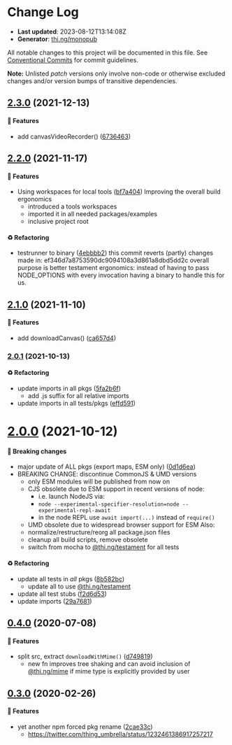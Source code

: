 # Change Log

- **Last updated**: 2023-08-12T13:14:08Z
- **Generator**: [thi.ng/monopub](https://thi.ng/monopub)

All notable changes to this project will be documented in this file.
See [Conventional Commits](https://conventionalcommits.org/) for commit guidelines.

**Note:** Unlisted _patch_ versions only involve non-code or otherwise excluded changes
and/or version bumps of transitive dependencies.

## [2.3.0](https://github.com/thi-ng/umbrella/tree/@thi.ng/dl-asset@2.3.0) (2021-12-13)

#### 🚀 Features

- add canvasVideoRecorder() ([6736463](https://github.com/thi-ng/umbrella/commit/6736463))

## [2.2.0](https://github.com/thi-ng/umbrella/tree/@thi.ng/dl-asset@2.2.0) (2021-11-17)

#### 🚀 Features

- Using workspaces for local tools ([bf7a404](https://github.com/thi-ng/umbrella/commit/bf7a404))
  Improving the overall build ergonomics
  - introduced a tools workspaces
  - imported it in all needed packages/examples
  - inclusive project root

#### ♻️ Refactoring

- testrunner to binary ([4ebbbb2](https://github.com/thi-ng/umbrella/commit/4ebbbb2))
  this commit reverts (partly) changes made in:
  ef346d7a8753590dc9094108a3d861a8dbd5dd2c
  overall purpose is better testament ergonomics:
  instead of having to pass NODE_OPTIONS with every invocation
  having a binary to handle this for us.

## [2.1.0](https://github.com/thi-ng/umbrella/tree/@thi.ng/dl-asset@2.1.0) (2021-11-10)

#### 🚀 Features

- add downloadCanvas() ([ca657d4](https://github.com/thi-ng/umbrella/commit/ca657d4))

### [2.0.1](https://github.com/thi-ng/umbrella/tree/@thi.ng/dl-asset@2.0.1) (2021-10-13)

#### ♻️ Refactoring

- update imports in all pkgs ([5fa2b6f](https://github.com/thi-ng/umbrella/commit/5fa2b6f))
  - add .js suffix for all relative imports
- update imports in all tests/pkgs ([effd591](https://github.com/thi-ng/umbrella/commit/effd591))

# [2.0.0](https://github.com/thi-ng/umbrella/tree/@thi.ng/dl-asset@2.0.0) (2021-10-12)

#### 🛑 Breaking changes

- major update of ALL pkgs (export maps, ESM only) ([0d1d6ea](https://github.com/thi-ng/umbrella/commit/0d1d6ea))
- BREAKING CHANGE: discontinue CommonJS & UMD versions
  - only ESM modules will be published from now on
  - CJS obsolete due to ESM support in recent versions of node:
    - i.e. launch NodeJS via:
    - `node --experimental-specifier-resolution=node --experimental-repl-await`
    - in the node REPL use `await import(...)` instead of `require()`
  - UMD obsolete due to widespread browser support for ESM
  Also:
  - normalize/restructure/reorg all package.json files
  - cleanup all build scripts, remove obsolete
  - switch from mocha to [@thi.ng/testament](https://github.com/thi-ng/umbrella/tree/main/packages/testament) for all tests

#### ♻️ Refactoring

- update all tests in _all_ pkgs ([8b582bc](https://github.com/thi-ng/umbrella/commit/8b582bc))
  - update all to use [@thi.ng/testament](https://github.com/thi-ng/umbrella/tree/main/packages/testament)
- update all test stubs ([f2d6d53](https://github.com/thi-ng/umbrella/commit/f2d6d53))
- update imports ([29a7681](https://github.com/thi-ng/umbrella/commit/29a7681))

## [0.4.0](https://github.com/thi-ng/umbrella/tree/@thi.ng/dl-asset@0.4.0) (2020-07-08)

#### 🚀 Features

- split src, extract `downloadWithMime()` ([d749819](https://github.com/thi-ng/umbrella/commit/d749819))
  - new fn improves tree shaking and can avoid inclusion of [@thi.ng/mime](https://github.com/thi-ng/umbrella/tree/main/packages/mime)
    if mime type is explicitly provided by user

## [0.3.0](https://github.com/thi-ng/umbrella/tree/@thi.ng/dl-asset@0.3.0) (2020-02-26)

#### 🚀 Features

- yet another npm forced pkg rename ([2cae33c](https://github.com/thi-ng/umbrella/commit/2cae33c))
  - https://twitter.com/thing_umbrella/status/1232461386917257217
